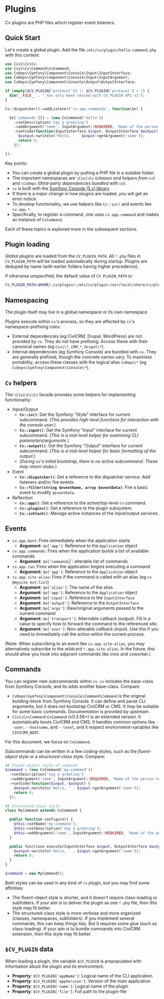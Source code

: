 # Plugins

Cv plugins are PHP files which register event listeners.

## Quick Start

Let's create a global plugin. Add the file `/etc/cv/plugin/hello-command.php` with this content:

```php
use Civi\Cv\Cv;
use Civi\Cv\Command\CvCommand;
use CvDeps\Symfony\Component\Console\Input\InputInterface;
use CvDeps\Symfony\Component\Console\Input\InputArgument;
use CvDeps\Symfony\Component\Console\Output\OutputInterface;

if (empty($CV_PLUGIN['protocol']) || $CV_PLUGIN['protocol'] > 1) {
  die(__FILE__ . " has only been tested with CV_PLUGIN API v1");
}

Cv::dispatcher()->addListener('cv.app.commands', function($e) {

  $e['commands'][] = (new CvCommand('hello'))
    ->setDescription('Say a greeting')
    ->addArgument('name', InputArgument::REQUIRED, 'Name of the person to greet')
    ->setCode(function(InputInterface $input, OutputInterface $output) {
      $output->writeln('Hello, ' . $input->getArgument('name'));
      return 0;
    });

});
```

Key points:

* You can create a global plugin by putting a PHP file in a suitable folder.
* The important namespaces are `\Civi\Cv` (*classes and helpers from `cv`*) and `\CvDeps` (*third-party dependencies bundled with `cv`*).
* `cv` is built with the [Symfony Console (5.x) library](https://symfony.com/doc/5.x/components/console.html).
* If there is a major change in how plugins are loaded, you will get an error notice.
* To develop functionality, we use helpers like `Cv::io()` and events like `cv.app.*`.
* Specifically, to register a command, one uses `cv.app.command` and makes an instance of `CvCommand`.

Each of these topics is explored more in the subsequent sections.

## Plugin loading

*Global plugins* are loaded from the `CV_PLUGIN_PATH`.  All `*.php` files in
`CV_PLUGIN_PATH` will be loaded automatically during startup.  Plugins are
deduped by name (with earlier folders having higher precedence).

If otherwise unspecified, the default value of `CV_PLUGIN_PATH` is:

```bash
CV_PLUGIN_PATH=$HOME/.cv/plugin/:/etc/cv/plugin:/usr/local/share/cv/plugin:/usr/share/cv/plugin
```

<!--
Doesn't currently support project-specific plugins. This may be trickier.

After loading the global plugins, `cv` reads the the `cv.yml` and then loads any *local plugins* (i.e. *project-specific* plugins).

This sequencing meaning that some early events (e.g.  `cv.app.boot` or `cv.config.find`) are only available to *global plugins*.
-->

## Namespacing

The plugin itself may live in a global namespace or its own namespace.

Plugins execute within `cv`'s process, so they are affected by `cv`'s namespace-prefixing rules:

* External dependencies (eg CiviCRM, Drupal, WordPress) are not provided by `cv`. They do not have prefixing.
  Access these with their canonical names (eg `Civi\*`, `CRM_*`, `Drupal\*`).
* Internal dependencies (eg Symfony Console) are bundled with `cv`. They are generally prefixed, though the
  concrete names vary. To maximize portability, access these classes with the logical alias `CvDeps\*` (eg `CvDeps\Symfony\Component\Console\*`).

## `Cv` helpers

The `\Civi\Cv\Cv` facade provides some helpers for implementing functionality:

* Input/Output
    * __`Cv::io()`__: Get the Symfony "Style" interface for current subcommand. (*This provides high-level functions for interaction with the console user.*)
    * __`Cv::input()`__: Get the Symfony "Input" interface for current subcommand. (*This is a mid-level helper for examining CLI parameters/arguments.*)
    * __`Cv::output()`__: Get the Symfony "Output" interface for current subcommand. (*This is a mid-level helper for basic formatting of the output.*)
    * (*During cv's initial bootstrap, there is no active subcommand. These may return stubs.*)
* Event
    * __`Cv::dispatcher()`__: Get a reference to the dispatcher service. Add listeners and/or fire events.
    * __`Cv::filter(string $eventName, array $eventData)`__: Fire a basic event to modify `$eventData`.
* Reflection 
    * __`Cv::app()`__: Get a reference to the active/top-level `cv` command.
    * __`Cv::plugins()`__: Get a reference to the plugin subsystem.
    * __`Cv::ioStack()`__: Manage active instances of the input/output services.

## Events

* `cv.app.boot`: Fires immediately when the application starts
   * __Argument__: `$e['app']`: Reference to the `Application` object
* `cv.app.commands`: Fires when the application builds a list of available commands
   * __Argument__: `$e['commands`]`: alterable list of commands
* `cv.app.run`: Fires when the application begins executing a command
   * __Argument__: `$e['app']`: Reference to the `Application` object
* `cv.app.site-alias`: Fires if the command is called with an alias (eg `cv @mysite ext:list`)
   * __Argument__: `$e['alias']`: The name of the alias
   * __Argument__: `$e['app']`: Reference to the `Application` object
   * __Argument__: `$e['input']`: Reference to the `InputInterface`
   * __Argument__: `$e['output']`: Reference to the `OutputInterface`
   * __Argument__: `$e['argv']`: Raw/original arguments passed to the current command
   * __Argument__: `$e['transport']`: Alternable callback (output). Fill in a value to specify how to forward the command to the referenced site.
   * __Argument__: `$e['exec']`: Non-alterable callback (input). Use this if you need to immediately call the action within the current process. 

(Note: When subscribing to an event like `cv.app.site-alias`, you may alternatively subscribe to the wildcard `*.app.site-alias`. In the future, this should allow you hook into adjacent commands like civix and coworker.)

## Commands

You can register new subcommands within `cv`. `cv` includes the base-class from Symfony Console, and its adds another base-class. Compare:

* `CvDeps\Symfony\Component\Console\Command\Command` is the original building-block from Symfony Console. It can define and parse CLI arguments, but it does *not* bootstrap CiviCRM or CMS. It may be suitable for some basic commands. Documentation is provided by upstream. 
* `Civi\Cv\Command\CvCommand` (v0.3.56+) is an extended version. It automatically boots CiviCRM and CMS. It handles common options like `--user`, `--hostname`, and `--level`, and it respect environment-variables like `CIVICRM_BOOT`.

For this document, we focus on `CvCommand`.

Subcommands can be written in a few coding-styles, such as the *fluent-object* style or a *structured-class* style. Compare:

```php
## Fluent-object style of command
$command = (new CvCommand('my-command'))
  ->setDescription('Say a greeting')
  ->addArgument('name', InputArgument::REQUIRED, 'Name of the person to greet')
  ->setCode(function($input, $output) {
    $output->writeln('Hello, ' . $input->getArgument('name'));
    return 0;
  });
```

```php
## Structured-class style
class MyCommand extends CvCommand {

  public function configure() {
    $this->setName('my-command');
    $this->setDescription('Say a greeting');
    $this->addArgument('name', InputArgument::REQUIRED, 'Name of the person to greet');
  }

  public functione execute(InputInterface $input, OutputInterface $output): int {
    $output->writeln('Hello, ' . $input->getArgument('name'));
    return 0;
  }
}

$command = new MyCommand();
```

Both styles can be used in any kind of `cv` plugin, but you may find some affinities:

* The fluent-object style is shorter, and it doesn't require class-loading or subfolders. If your aim is to deliver the plugin as one `*.php` file, then this style may fit better.
* The structured-class style is more verbose and more organized (classes, namespaces, subfolders). If you implement several commands, this can keep things tidy. But it requires some glue (such as class-loading). If your aim is to bundle commands into CiviCRM extension, then this style may fit better.

## `$CV_PLUGIN` data

When loading a plugin, the variable `$CV_PLUGIN` is prepopulated with information about the plugin and its environment.

* __Property__: `$CV_PLUGIN['appName']`: Logical name of the CLI application
* __Property__: `$CV_PLUGIN['appVersion']`: Version of the main application
* __Property__: `$CV_PLUGIN['name']`: Logical name of the plugin
* __Property__: `$CV_PLUGIN['file']`: Full path to the plugin-file
